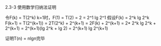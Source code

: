2.3-3 使用数学归纳法证明

令F(k) = T(2^k)
k=1时，F(1) = T(2) = 2 = 2^1 lg 2^1
假设F(k) = 2^k lg 2^k
F(k+1) = T(2^(k+1)) 
       = 2T(2^k) + 2^(k+1)
       = 2F(k) + 2^(k+1)
       = 2* 2^k lg 2^k + 2^(k+1)
       = 2^(k+1)(lg 2^k + lg 2)
       = 2^(k+1) lg 2^(k+1)
       
证明T(n) = nlgn完毕
